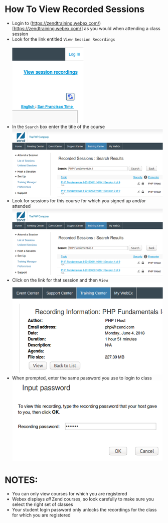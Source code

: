 # How To View Recorded Sessions

* Login to (https://zendtraining.webex.com/)[https://zendtraining.webex.com/] as you would when attending a class session
* Look for the link entitled `View Session Recordings`
![](view_session_recordings_link.png?raw=true)
* In the `Search` box enter the title of the course
![](view_session_recordings_search.png?raw=true)
* Look for sessions for this course for which you signed up and/or attended
![](view_session_recordings_search.png?raw=true)
* Click on the link for that session and then `View`
![](view_session_recordings_view.png?raw=true)
* When prompted, enter the same password you use to login to class
![](view_session_recordings_password.png?raw=true)

# NOTES:
* You can only view courses for which you are registered
* Webex displays *all* Zend courses, so look carefully to make sure you select the right set of classes
* Your student login password only unlocks the recordings for the class for which you are registered
